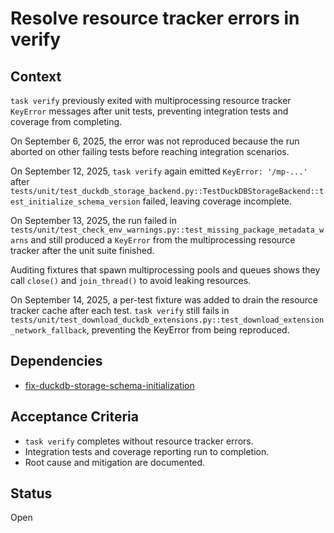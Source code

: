# Resolve resource tracker errors in verify

## Context
`task verify` previously exited with multiprocessing resource tracker
`KeyError` messages after unit tests, preventing integration tests and
coverage from completing.

On September 6, 2025, the error was not reproduced because the run aborted on
other failing tests before reaching integration scenarios.

On September 12, 2025, `task verify` again emitted `KeyError: '/mp-...'` after
`tests/unit/test_duckdb_storage_backend.py::TestDuckDBStorageBackend::test_initialize_schema_version`
failed, leaving coverage incomplete.

On September 13, 2025, the run failed in
`tests/unit/test_check_env_warnings.py::test_missing_package_metadata_warns`
and still produced a `KeyError` from the multiprocessing resource tracker after
the unit suite finished.

Auditing fixtures that spawn multiprocessing pools and queues shows they call
`close()` and `join_thread()` to avoid leaking resources.

On September 14, 2025, a per-test fixture was added to drain the resource
tracker cache after each test. `task verify` still fails in
`tests/unit/test_download_duckdb_extensions.py::test_download_extension_network_fallback`,
preventing the KeyError from being reproduced.

## Dependencies
- [fix-duckdb-storage-schema-initialization](fix-duckdb-storage-schema-initialization.md)

## Acceptance Criteria
- `task verify` completes without resource tracker errors.
- Integration tests and coverage reporting run to completion.
- Root cause and mitigation are documented.

## Status
Open
